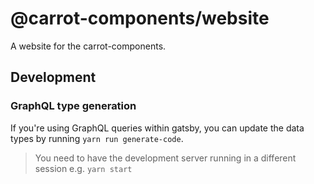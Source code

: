 # @carrot-components/website

A website for the carrot-components.

## Development

### GraphQL type generation

If you're using GraphQL queries within gatsby, you can update the data types by running `yarn run generate-code`.

> You need to have the development server running in a different session e.g. `yarn start`
